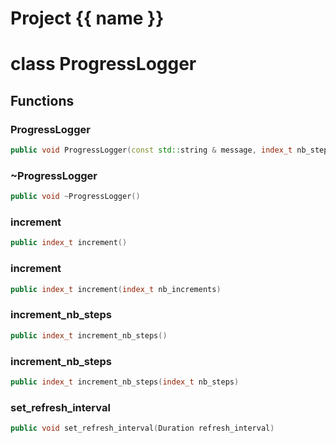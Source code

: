 <script setup>
import {useRoute} from 'vitepress'
const {path} = useRoute()
const tokens = path.split('/')
const words = tokens[2].split('-');
for (let i = 0; i < words.length; i++) {
    words[i] = words[i].charAt(0).toUpperCase() + words[i].slice(1);
    words[i] = words[i].replace('geode', 'Geode')
}
const name = words.join('-');
</script>
# Project {{ name }}

# class ProgressLogger


## Functions

### ProgressLogger

```cpp
public void ProgressLogger(const std::string & message, index_t nb_steps)
```


### ~ProgressLogger

```cpp
public void ~ProgressLogger()
```


### increment

```cpp
public index_t increment()
```


### increment

```cpp
public index_t increment(index_t nb_increments)
```


### increment_nb_steps

```cpp
public index_t increment_nb_steps()
```


### increment_nb_steps

```cpp
public index_t increment_nb_steps(index_t nb_steps)
```


### set_refresh_interval

```cpp
public void set_refresh_interval(Duration refresh_interval)
```





